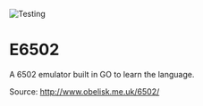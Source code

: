 ![Testing](https://github.com/szeplakig/E6502/workflows/Testing/badge.svg)

# E6502
A 6502 emulator built in GO to learn the language.

Source: http://www.obelisk.me.uk/6502/
